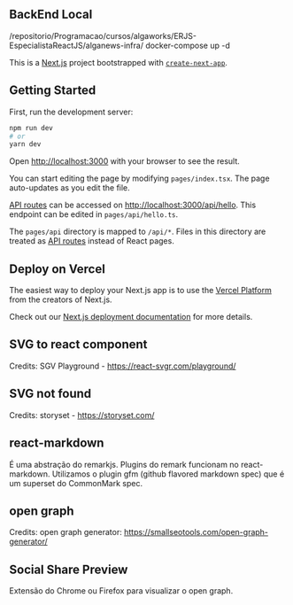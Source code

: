 ## BackEnd Local
/repositorio/Programacao/cursos/algaworks/ERJS-EspecialistaReactJS/alganews-infra/
docker-compose up -d

This is a [Next.js](https://nextjs.org/) project bootstrapped with [`create-next-app`](https://github.com/vercel/next.js/tree/canary/packages/create-next-app).

## Getting Started

First, run the development server:

```bash
npm run dev
# or
yarn dev
```

Open [http://localhost:3000](http://localhost:3000) with your browser to see the result.

You can start editing the page by modifying `pages/index.tsx`. The page auto-updates as you edit the file.

[API routes](https://nextjs.org/docs/api-routes/introduction) can be accessed on [http://localhost:3000/api/hello](http://localhost:3000/api/hello). This endpoint can be edited in `pages/api/hello.ts`.

The `pages/api` directory is mapped to `/api/*`. Files in this directory are treated as [API routes](https://nextjs.org/docs/api-routes/introduction) instead of React pages.

## Deploy on Vercel

The easiest way to deploy your Next.js app is to use the [Vercel Platform](https://vercel.com/new?utm_medium=default-template&filter=next.js&utm_source=create-next-app&utm_campaign=create-next-app-readme) from the creators of Next.js.

Check out our [Next.js deployment documentation](https://nextjs.org/docs/deployment) for more details.

## SVG to react component
Credits:
SGV Playground - https://react-svgr.com/playground/

## SVG not found
Credits:
storyset - https://storyset.com/

## react-markdown
É uma abstração do remarkjs. Plugins do remark funcionam no react-markdown.
Utilizamos o plugin gfm (github flavored markdown spec) que é um superset do CommonMark spec.

## open graph
Credits:
open graph generator: https://smallseotools.com/open-graph-generator/

## Social Share Preview
Extensão do Chrome ou Firefox para visualizar o open graph.